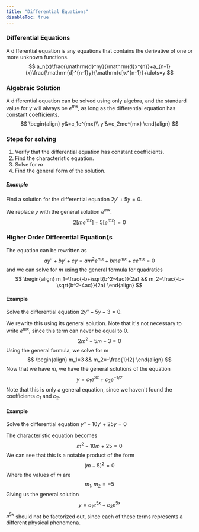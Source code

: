 ```yaml
---
title: "Differential Equations"
disableToc: true
---
```

### Differential Equations
A differential equation is any equations that contains the derivative of one or more unknown functions.
$$
   a_n(x)\frac{\mathrm{d}^ny}{\mathrm{d}x^{n}}+a_{n-1}(x)\frac{\mathrm{d}^{n-1}y}{\mathrm{d}x^{n-1}}+\dots=y
$$


### Algebraic Solution
A differential equation can be solved using only algebra, and the standard value for $y$ will always be $e^{mx}$, as long as the differential equation has constant coefficients.
$$
\begin{align}
	y&=c_1e^{mx}\\
	y'&=c_2me^{mx}
\end{align}
$$

### Steps for solving
1. Verify that the differential equation has constant coefficients.
2. Find the characteristic equation.
3. Solve for $m$
4. Find the general form of the solution.

##### Example
Find a solution for the differential equation $2y'+5y=0$.

We replace $y$ with the general solution $e^{mx}$.
$$
2[me^{mx}]+5[e^{mx}]=0
$$

### Higher Order Differential Equation{s
The equation can be rewritten as
$$
ay''+by'+cy=am^2e^{mx}+bme^{mx}+ce^{mx}=0
$$
and we can solve for $m$ using the general formula for quadratics
$$
\begin{align}
  m_1=\frac{-b+\sqrt{b^2-4ac}}{2a} &&
  m_2=\frac{-b-\sqrt{b^2-4ac}}{2a}
\end{align}
$$

#### Example
Solve the differential equation $2y''-5y-3=0$.

We rewrite this using its general solution. Note that it's not necessary to write $e^{mx}$, since this term can never be equal to $0$.
$$
2m^2-5m-3=0
$$
Using the general formula, we solve for m
$$
\begin{align}
m_1=3 &&
m_2=-\frac{1}{2}
\end{align}
$$
Now that we have $m$, we have the general solutions of the equation
$$
y=c_1e^{3x}+c_2e^{-1/2}
$$
Note that this is only a general equation, since we haven't found the coefficients $c_1$ and $c_2$.

#### Example
Solve the differential equation $y''-10y'+25y=0$

The characteristic equation becomes
$$
m^2-10m+25=0
$$
We can see that this is a notable product of the form
$$
(m-5)^2=0
$$
Where the values of $m$ are
$$
m_1,m_2=-5
$$
Giving us the general solution
$$
y=c_1e^{5x}+c_2e^{5x}
$$
$e^{5x}$ should not be factorized out, since each of these terms represents a different physical phenomena.